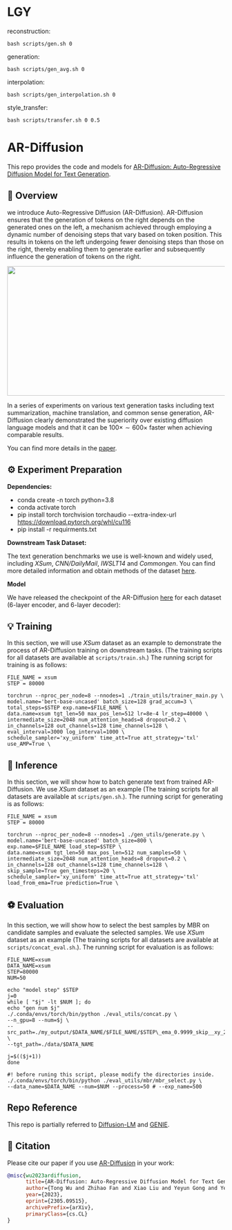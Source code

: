 # LGY
reconstruction: 
```shell
bash scripts/gen.sh 0 
```
generation:
```shell
bash scripts/gen_avg.sh 0 
```
interpolation:
```shell
bash scripts/gen_interpolation.sh 0 
```
style_transfer:
```shell
bash scripts/transfer.sh 0 0.5
```
# AR-Diffusion

This repo provides the code and models for [AR-Diffusion: Auto-Regressive Diffusion Model for Text Generation](https://arxiv.org/abs/2305.09515). 

## 🚀 Overview

we introduce Auto-Regressive Diffusion (AR-Diffusion). AR-Diffusion ensures that the generation of tokens on the right depends on the generated ones on the left, a mechanism achieved through employing a dynamic number of denoising steps that vary based on token position. This results in tokens on the left undergoing fewer denoising steps than those on the right, thereby enabling them to generate earlier and subsequently influence the generation of tokens on the right. 

<div align=center><img src="image/AR-Diffusion.png" width = "600" height = 300/></div>

In a series of experiments on various text generation tasks including text summarization, machine translation, and common sense generation, AR-Diffusion clearly demonstrated the superiority over existing diffusion language models and that it can be $100\times\sim 600\times$ faster when achieving comparable results.

You can find more details in the [paper](https://arxiv.org/abs/2305.09515).


## ⚙️ Experiment Preparation

**Dependencies:**

- conda create -n torch python=3.8
- conda activate torch
- pip install torch torchvision torchaudio --extra-index-url https://download.pytorch.org/whl/cu116
- pip install -r requirments.txt

**Downstream Task Dataset:**

The text generation benchmarks we use is well-known and widely used, including *XSum*, *CNN/DailyMail*, *IWSLT14* and *Commongen*. You can find more detailed information and obtain methods of the dataset [here](https://drive.google.com/drive/folders/1Bjbx2toMg7HLFgIaEyeu1CccAIZ4TWJS?usp=share_link).

**Model**

We have released the checkpoint of the AR-Diffusion [here](https://drive.google.com/drive/folders/1woaccD2mdq7Vzrs60-gBqFoydFdHlMvz?usp=share_link) for each dataset (6-layer encoder, and 6-layer decoder):

## 💡 Training

In this section, we will use *XSum* dataset as an example to demonstrate the process of AR-Diffusion training on downstream tasks. (The training scripts for all datasets are available at ```scripts/train.sh```.) The running script for training is as follows:

```shell
FILE_NAME = xsum
STEP = 80000

torchrun --nproc_per_node=8 --nnodes=1 ./train_utils/trainer_main.py \
model.name='bert-base-uncased' batch_size=128 grad_accum=3 \
total_steps=$STEP exp.name=$FILE_NAME \
data.name=xsum tgt_len=50 max_pos_len=512 lr=8e-4 lr_step=40000 \
intermediate_size=2048 num_attention_heads=8 dropout=0.2 \
in_channels=128 out_channels=128 time_channels=128 \
eval_interval=3000 log_interval=1000 \
schedule_sampler='xy_uniform' time_att=True att_strategy='txl' use_AMP=True \
```

## 💬 Inference

In this section, we will show how to batch generate text from trained AR-Diffusion. We use *XSum* dataset as an example (The training scripts for all datasets are available at ```scripts/gen.sh```.). The running script for generating is as follows:

```shell
FILE_NAME = xsum
STEP = 80000

torchrun --nproc_per_node=8 --nnodes=1 ./gen_utils/generate.py \
model.name='bert-base-uncased' batch_size=800 \
exp.name=$FILE_NAME load_step=$STEP \
data.name=xsum tgt_len=50 max_pos_len=512 num_samples=50 \
intermediate_size=2048 num_attention_heads=8 dropout=0.2 \
in_channels=128 out_channels=128 time_channels=128 \
skip_sample=True gen_timesteps=20 \
schedule_sampler='xy_uniform' time_att=True att_strategy='txl' load_from_ema=True prediction=True \
```

## ⚽ Evaluation

In this section, we will show how to select the best samples by MBR on candidate samples and evaluate the selected samples. We use *XSum* dataset as an example (The training scripts for all datasets are available at ```scripts/concat_eval.sh```.).  The running script for evaluation is as follows:

```shell
FILE_NAME=xsum
DATA_NAME=xsum
STEP=80000
NUM=50

echo "model step" $STEP
j=0
while [ "$j" -lt $NUM ]; do
echo "gen num $j"
./.conda/envs/torch/bin/python ./eval_utils/concat.py \
--n_gpu=8 --num=$j \
--src_path=./my_output/$DATA_NAME/$FILE_NAME/$STEP\_ema_0.9999_skip__xy_20/num$j \
--tgt_path=./data/$DATA_NAME

j=$(($j+1))
done

#! before runing this script, please modify the directories inside.
./.conda/envs/torch/bin/python ./eval_utils/mbr/mbr_select.py \
--data_name=$DATA_NAME --num=$NUM --process=50 # --exp_name=500
```

## Repo Reference

This repo is partially referred to [Diffusion-LM](https://github.com/XiangLi1999/Diffusion-LM) and [GENIE](https://github.com/microsoft/ProphetNet/tree/master/GENIE).

## 📜 Citation

Please cite our paper if you use [AR-Diffusion](https://arxiv.org/abs/2305.09515) in your work:

```bibtex
@misc{wu2023ardiffusion,
      title={AR-Diffusion: Auto-Regressive Diffusion Model for Text Generation}, 
      author={Tong Wu and Zhihao Fan and Xiao Liu and Yeyun Gong and Yelong Shen and Jian Jiao and Hai-Tao Zheng and Juntao Li and Zhongyu Wei and Jian Guo and Nan Duan and Weizhu Chen},
      year={2023},
      eprint={2305.09515},
      archivePrefix={arXiv},
      primaryClass={cs.CL}
}
```
